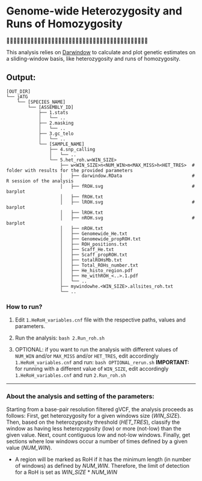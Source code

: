# Genome-wide Heterozygosity and Runs of Homozygosity
🧬🏃‍♀️🧬🏃🧬🏃‍♂️🧬🏃‍♀️🧬🏃🧬🏃‍♂️🧬🏃‍♀️🧬🏃🧬🏃‍♂️🧬🏃‍♀️🧬🏃🧬🏃‍♂️🧬🏃‍♀️🧬🏃🧬🏃‍♂️🧬

This analysis relies on [Darwindow](https://github.com/mennodejong1986/Darwindow/tree/main) to calculate and plot genetic estimates on a sliding-window basis, like heterozygosity and runs of homozygosity.

## Output:
```
[OUT_DIR]
└── jATG
    └── [SPECIES_NAME]
        └── [ASSEMBLY_ID]
            ├── 1.stats
            │   └── ..
            ├── 2.masking
            │   └── ..
            ├── 3.gc_telo
            │   └── ..
            └── [SAMPLE_NAME]
                ├── 4.snp_calling
                │   └── ..
                └── 5.het_roh.w<WIN_SIZE>
                    ├── w<WIN_SIZE>n<NUM_WIN>m<MAX_MISS>h<HET_TRES>  # folder with results for the provided parameters
                    │   ├── darwindow.RData                          # R session of the analysis
                    │   ├── fROH.svg                                 # barplot 
                    │   ├── fROH.txt
                    │   ├── lROH.svg                                 # barplot
                    │   ├── lROH.txt
                    │   ├── nROH.svg                                 # barplot
                    │   ├── nROH.txt
                    │   ├── Genomewide_He.txt
                    │   ├── Genomewide_propROH.txt
                    │   ├── ROH_positions.txt
                    │   ├── Scaff_He.txt
                    │   ├── Scaff_propROH.txt
                    │   ├── totalROHsMb.txt
                    │   ├── Total_ROHs_number.txt
                    │   ├── He_histo_region.pdf
                    │   ├── He_withROH_<..>.1.pdf
                    │   └── ..
                    ├── mywindowhe.<WIN_SIZE>.allsites_roh.txt
                    └── ..

```

### How to run?

1) Edit `1.HeRoH_variables.cnf` file with the respective paths, values and parameters.

2) Run the analysis: `bash 2.Run_roh.sh`

3) OPTIONAL: if you want to run the analysis with different values of `NUM_WIN` and/or `MAX_MISS` and/or `HET_TRES`, edit accordingly `1.HeRoH_variables.cnf` and run: `bash OPTIONAL_rerun.sh`
   **IMPORTANT:** for running with a different value of `WIN_SIZE`, edit accordingly `1.HeRoH_variables.cnf` and run `2.Run_roh.sh`

---
### About the analysis and setting of the parameters:

Starting from a base-pair resolution filtered gVCF, the analysis proceeds as follows: First, get heterozygosity for a given windows size (*WIN_SIZE*). Then, based on the heterozygosity threshold (*HET_TRES*), classify the window as having less heterozygosity (low) or more (not-low) than the given value. Next, count contiguous low and not-low windows. Finally, get sections where low windows occur a number of times defined by a given value (*NUM_WIN*).

* A region will be marked as RoH if it has the minimum length (in number of windows) as defined by *NUM_WIN*. Therefore, the limit of detection for a RoH is set as *WIN_SIZE* * *NUM_WIN*
